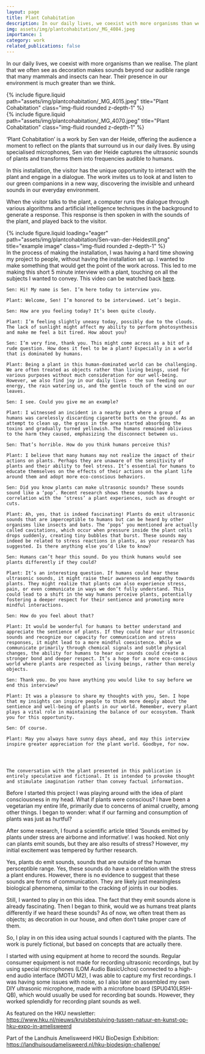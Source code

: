 ```yaml
---
layout: page
title: Plant Cohabitation
description: In our daily lives, we coexist with more organisms than we realise. The plant that we often see as decoration makes sounds beyond our audible range that many mammals and insects can hear. Their presence in our environment is much greater than we think.
img: assets/img/plantcohabitation/_MG_4084.jpeg
importance: 1
category: work
related_publications: false
---
```


In our daily lives, we coexist with more organisms than we realise. The plant that we often see as decoration makes sounds beyond our audible range that many mammals and insects can hear. Their presence in our environment is much greater than we think.

<div class="row justify-content-sm-center">
    <div class="col-sm-8 mt-3 mt-md-0">
        {% include figure.liquid path="assets/img/plantcohabitation/_MG_4015.jpeg" title="Plant Cohabitation" class="img-fluid rounded z-depth-1" %}
    </div>
    <div class="col-sm-4 mt-3 mt-md-0">
        {% include figure.liquid path="assets/img/plantcohabitation/_MG_4070.jpeg" title="Plant Cohabitation" class="img-fluid rounded z-depth-1" %}
    </div>
</div>


‘Plant Cohabitation’ is a work by Sen van der Heide, offering the audience a moment to reflect on the plants that surround us in our daily lives. By using specialised microphones, Sen van der Heide captures the ultrasonic sounds of plants and transforms them into frequencies audible to humans.

In this installation, the visitor has the unique opportunity to interact with the plant and engage in a dialogue. The work invites us to look at and listen to our green companions in a new way, discovering the invisible and unheard sounds in our everyday environment.

When the visitor talks to the plant, a computer runs the dialogue through various algorithms and artificial intelligence techniques in the background to generate a response. This response is then spoken in with the sounds of the plant, and played back to the visitor. 

<div class="row">
    <div class="col-sm mt-3 mt-md-0">
        {% include figure.liquid loading="eager" path="assets/img/plantcohabitation/Sen-van-der-Heidestill.png" title="example image" class="img-fluid rounded z-depth-1" %}
    </div>
</div>
<div class="caption">
    In the process of making the installation, I was having a hard time showing my project to people, without having the installation set up. I wanted to make something that would get the point of the work across. This led to me making this short 5 minute interview with a plant, touching on all the subjects I wanted to convey.  This video can be watched back <a href="https://www.youtube.com/watch?v=n1cuoMDqmtQ">here</a>. 
</div>

    Sen: Hi! My name is Sen. I’m here today to interview you.

    Plant: Welcome, Sen! I’m honored to be interviewed. Let’s begin.
        
    Sen: How are you feeling today? It’s been quite cloudy.

    Plant: I’m feeling slightly uneasy today, possibly due to the clouds. The lack of sunlight might affect my ability to perform photosynthesis and make me feel a bit tired. How about you?

    Sen: I’m very fine, thank you. This might come across as a bit of a rude question. How does it feel to be a plant? Especially in a world that is dominated by humans.

    Plant: Being a plant in this human-dominated world can be challenging. We are often treated as objects rather than living beings, used for various purposes without much consideration for our well-being. However, we also find joy in our daily lives - the sun feeding our energy, the rain watering us, and the gentle touch of the wind on our leaves.

    Sen: I see. Could you give me an example?

    Plant: I witnessed an incident in a nearby park where a group of humans was carelessly discarding cigarette butts on the ground. As an attempt to clean up, the grass in the area started absorbing the toxins and gradually turned yellowish. The humans remained oblivious to the harm they caused, emphasizing the disconnect between us.

    Sen: That’s horrible. How do you think humans perceive this?

    Plant: I believe that many humans may not realize the impact of their actions on plants. Perhaps they are unaware of the sensitivity of plants and their ability to feel stress. It’s essential for humans to educate themselves on the effects of their actions on the plant life around them and adopt more eco-conscious behaviors.

    Sen: Did you know plants can make ultrasonic sounds? These sounds sound like a ‘pop’. Recent research shows these sounds have a correlation with the ‘stress’ a plant experiences, such as drought or cuts.

    Plant: Ah, yes, that is indeed fascinating! Plants do emit ultrasonic sounds that are imperceptible to humans but can be heard by other organisms like insects and bats. The ‘pops’ you mentioned are actually called cavitations, which occur when pressure inside the plant cells drops suddenly, creating tiny bubbles that burst. These sounds may indeed be related to stress reactions in plants, as your research has suggested. Is there anything else you’d like to know?

    Sen: Humans can’t hear this sound. Do you think humans would see plants differently if they could?

    Plant: It’s an interesting question. If humans could hear these ultrasonic sounds, it might raise their awareness and empathy towards plants. They might realize that plants can also experience stress, pain, or even communicate in ways we don’t fully understand. This could lead to a shift in the way humans perceive plants, potentially fostering a deeper respect for their sentience and promoting more mindful interactions.

    Sen: How do you feel about that?

    Plant: It would be wonderful for humans to better understand and appreciate the sentience of plants. If they could hear our ultrasonic sounds and recognize our capacity for communication and stress responses, it might lead to a more mindful coexistence. While we communicate primarily through chemical signals and subtle physical changes, the ability for humans to hear our sounds could create a stronger bond and deeper respect. It’s a hope for a more eco-conscious world where plants are respected as living beings, rather than merely objects.

    Sen: Thank you. Do you have anything you would like to say before we end this interview?

    Plant: It was a pleasure to share my thoughts with you, Sen. I hope that my insights can inspire people to think more deeply about the sentience and well-being of plants in our world. Remember, every plant plays a vital role in maintaining the balance of our ecosystem. Thank you for this opportunity.

    Sen: Of course.

    Plant: May you always have sunny days ahead, and may this interview inspire greater appreciation for the plant world. Goodbye, for now.




    The conversation with the plant presented in this publication is entirely speculative and fictional. It is intended to provoke thought and stimulate imagination rather than convey factual information.

Before I started this project I was playing around with the idea of plant consciousness in my head. What if plants were conscious? I have been a vegetarian my entire life, primarily due to concerns of animal cruelty, among other things. I began to wonder: what if our farming and consumption of plants was just as hurtful?

After some research, I found a scientific article titled ‘Sounds emitted by plants under stress are airborne and informative’. I was hooked. Not only can plants emit sounds, but they are also results of stress? However, my initial excitement was tempered by further research.

Yes, plants do emit sounds, sounds that are outside of the human persceptible range. Yes, these sounds do have a correlation with the stress a plant endures. However, there is no evidence to suggest that these sounds are forms of communication. They are likely just meaningless biological phenomena, similar to the cracking of joints in our bodies.

Still, I wanted to play in on this idea. The fact that they emit sounds alone is already fascinating. Then I began to think, would we as humans treat plants differently if we heard these sounds? As of now, we often treat them as objects; as decoration in our house, and often don’t take proper care of them. 

So, I play in on this idea using actual sounds I captured with the plants. The work is purely fictional, but based on concepts that are actually there.

I started with using equipment at home to record the sounds. Regular consumer equipment is not made for recording ultrasonic recordings, but by using special microphones (LOM Audio BasicUchos) connected to a high-end audio interface (MOTU M2), I was able to capture my first recordings. I was having some issues with noise, so I also later on assembled my own DIY ultrasonic microphone, made with a microfone board (SPU0410LR5H-QB), which would usually be used for recording bat sounds. However, they worked splendidly for recording plant sounds as well.

As featured on the HKU newsletter: https://www.hku.nl/nieuws/kruisbestuiving-tussen-natuur-en-kunst-op-hku-expo-in-amelisweerd

Part of the Landhuis Amelisweerd HKU BioDesign Exhibition: https://landhuisoudamelisweerd.nl/hku-biodesign-challenge/

